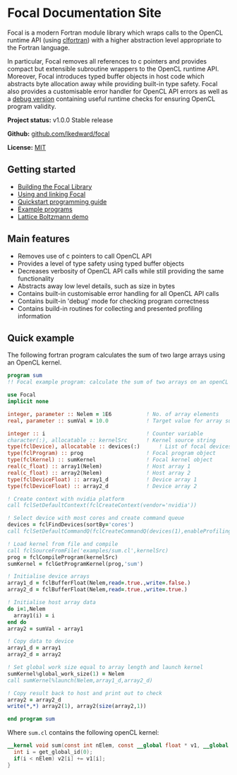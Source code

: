 # Focal Documentation Site

Focal is a modern Fortran module library which wraps calls to the OpenCL runtime API (using [clfortran](https://github.com/cass-support/clfortran)) with a higher abstraction level appropriate to the Fortran language.

In particular, Focal removes all references to c pointers and provides compact but extensible subroutine wrappers to the OpenCL runtime API.
Moreover, Focal introduces typed buffer objects in host code which abstracts byte allocation away while providing built-in type safety.
Focal also provides a customisable error handler for OpenCL API errors as well as a [debug version](../errors#2-runtime-debug-checks) containing useful runtime checks for
ensuring OpenCL program validity.

__Project status:__ v1.0.0 Stable release

__Github:__ [github.com/lkedward/focal](https://github.com/LKedward/focal)

__License:__ [MIT](https://github.com/LKedward/focal/blob/master/LICENSE)


## Getting started

* [Building the Focal Library](build)
* [Using and linking Focal](linking)
* [Quickstart programming guide](quickstart)
* [Example programs](https://github.com/LKedward/focal/tree/master/examples)
* [Lattice Boltzmann demo](https://github.com/LKedward/lbm2d_opencl)


## Main features

* Removes use of c pointers to call OpenCL API
* Provides a level of type safety using typed buffer objects
* Decreases verbosity of OpenCL API calls while still providing the same functionality
* Abstracts away low level details, such as size in bytes
* Contains built-in customisable error handling for all OpenCL API calls
* Contains built-in 'debug' mode for checking program correctness
* Contains build-in routines for collecting and presented profiling information


## Quick example
The following fortran program calculates the sum of two large arrays using an OpenCL kernel.

```fortran
program sum
!! Focal example program: calculate the sum of two arrays on an openCL device

use Focal
implicit none

integer, parameter :: Nelem = 1E6           ! No. of array elements
real, parameter :: sumVal = 10.0            ! Target value for array sum

integer :: i                                ! Counter variable
character(:), allocatable :: kernelSrc      ! Kernel source string
type(fclDevice), allocatable :: devices(:)      ! List of focal devices
type(fclProgram) :: prog                    ! Focal program object
type(fclKernel) :: sumKernel                ! Focal kernel object
real(c_float) :: array1(Nelem)              ! Host array 1
real(c_float) :: array2(Nelem)              ! Host array 2
type(fclDeviceFloat) :: array1_d            ! Device array 1
type(fclDeviceFloat) :: array2_d            ! Device array 2

! Create context with nvidia platform
call fclSetDefaultContext(fclCreateContext(vendor='nvidia'))

! Select device with most cores and create command queue
devices = fclFindDevices(sortBy='cores')
call fclSetDefaultCommandQ(fclCreateCommandQ(devices(1),enableProfiling=.true.))

! Load kernel from file and compile
call fclSourceFromFile('examples/sum.cl',kernelSrc)
prog = fclCompileProgram(kernelSrc)
sumKernel = fclGetProgramKernel(prog,'sum')

! Initialise device arrays
array1_d = fclBufferFloat(Nelem,read=.true.,write=.false.)
array2_d = fclBufferFloat(Nelem,read=.true.,write=.true.)

! Initialise host array data
do i=1,Nelem
  array1(i) = i
end do
array2 = sumVal - array1

! Copy data to device
array1_d = array1
array2_d = array2

! Set global work size equal to array length and launch kernel
sumKernel%global_work_size(1) = Nelem
call sumKernel%launch(Nelem,array1_d,array2_d)

! Copy result back to host and print out to check
array2 = array2_d
write(*,*) array2(1), array2(size(array2,1))

end program sum
```

Where `sum.cl` contains the following openCL kernel:
```openCL
__kernel void sum(const int nElem, const __global float * v1, __global float * v2){
  int i = get_global_id(0);
  if(i < nElem) v2[i] += v1[i];
}
```
